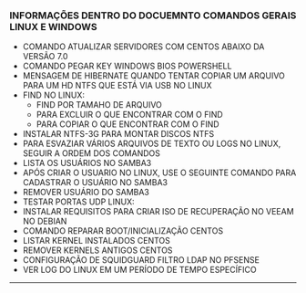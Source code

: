 ### INFORMAÇÕES DENTRO DO DOCUEMNTO COMANDOS GERAIS LINUX E WINDOWS
* COMANDO ATUALIZAR SERVIDORES COM CENTOS ABAIXO DA VERSÃO 7.0
* COMANDO PEGAR KEY WINDOWS BIOS POWERSHELL
* MENSAGEM DE HIBERNATE QUANDO TENTAR COPIAR UM ARQUIVO PARA UM HD NTFS QUE ESTÁ VIA USB NO LINUX
* FIND NO LINUX:
  - FIND POR TAMAHO DE ARQUIVO
  - PARA EXCLUIR O QUE ENCONTRAR COM O FIND
  - PARA COPIAR O QUE ENCONTRAR COM O FIND
* INSTALAR NTFS-3G PARA MONTAR DISCOS NTFS
* PARA ESVAZIAR VÁRIOS ARQUIVOS DE TEXTO OU LOGS NO LINUX, SEGUIR A ORDEM DOS COMANDOS
* LISTA OS USUÁRIOS NO SAMBA3
* APÓS CRIAR O USUARIO NO LINUX, USE O SEGUINTE COMANDO PARA CADASTRAR O USUÁRIO NO SAMBA3
* REMOVER USUÁRIO DO SAMBA3
* TESTAR PORTAS UDP LINUX:
* INSTALAR REQUISITOS PARA CRIAR ISO DE RECUPERAÇÃO NO VEEAM NO DEBIAN
* COMANDO REPARAR BOOT/INICIALIZAÇÃO CENTOS
* LISTAR KERNEL INSTALADOS CENTOS
* REMOVER KERNELS ANTIGOS CENTOS
* CONFIGURAÇÃO DE SQUIDGUARD FILTRO LDAP NO PFSENSE
* VER LOG DO LINUX EM UM PERÍODO DE TEMPO ESPECÍFICO
---